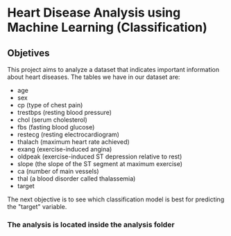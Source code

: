 # Heart Disease Analysis using Machine Learning (Classification)

## Objetives

This project aims to analyze a dataset that indicates important information about heart diseases.
The tables we have in our dataset are:
- age
- sex 
- cp (type of chest pain)
- trestbps (resting blood pressure)
- chol (serum cholesterol)
- fbs (fasting blood glucose)
- restecg (resting electrocardiogram)
- thalach (maximum heart rate achieved)
- exang (exercise-induced angina)
- oldpeak (exercise-induced ST depression relative to rest)
- slope (the slope of the ST segment at maximum exercise)
- ca (number of main vessels)
- thal (a blood disorder called thalassemia)
- target

The next objective is to see which classification model is best for predicting the "target" variable.

### The analysis is located inside the analysis folder